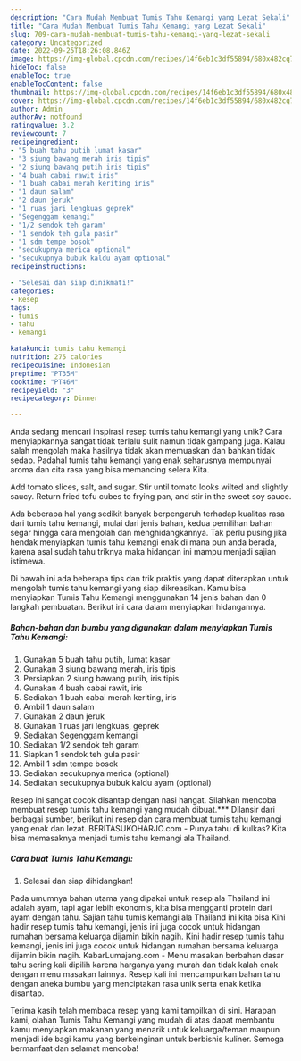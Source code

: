 ```yaml
---
description: "Cara Mudah Membuat Tumis Tahu Kemangi yang Lezat Sekali"
title: "Cara Mudah Membuat Tumis Tahu Kemangi yang Lezat Sekali"
slug: 709-cara-mudah-membuat-tumis-tahu-kemangi-yang-lezat-sekali
category: Uncategorized
date: 2022-09-25T18:26:08.846Z
image: https://img-global.cpcdn.com/recipes/14f6eb1c3df55894/680x482cq70/tumis-tahu-kemangi-foto-resep-utama.jpg
hideToc: false
enableToc: true
enableTocContent: false
thumbnail: https://img-global.cpcdn.com/recipes/14f6eb1c3df55894/680x482cq70/tumis-tahu-kemangi-foto-resep-utama.jpg
cover: https://img-global.cpcdn.com/recipes/14f6eb1c3df55894/680x482cq70/tumis-tahu-kemangi-foto-resep-utama.jpg
author: Admin
authorAv: notfound
ratingvalue: 3.2
reviewcount: 7
recipeingredient:
- "5 buah tahu putih lumat kasar"
- "3 siung bawang merah iris tipis"
- "2 siung bawang putih iris tipis"
- "4 buah cabai rawit iris"
- "1 buah cabai merah keriting iris"
- "1 daun salam"
- "2 daun jeruk"
- "1 ruas jari lengkuas geprek"
- "Segenggam kemangi"
- "1/2 sendok teh garam"
- "1 sendok teh gula pasir"
- "1 sdm tempe bosok"
- "secukupnya merica optional"
- "secukupnya bubuk kaldu ayam optional"
recipeinstructions:

- "Selesai dan siap dinikmati!"
categories:
- Resep
tags:
- tumis
- tahu
- kemangi

katakunci: tumis tahu kemangi 
nutrition: 275 calories
recipecuisine: Indonesian
preptime: "PT35M"
cooktime: "PT46M"
recipeyield: "3"
recipecategory: Dinner

---
```





Anda sedang mencari inspirasi resep tumis tahu kemangi yang unik? Cara menyiapkannya sangat tidak terlalu sulit namun tidak gampang juga. Kalau salah mengolah maka hasilnya tidak akan memuaskan dan bahkan tidak sedap. Padahal tumis tahu kemangi yang enak seharusnya mempunyai aroma dan cita rasa yang bisa memancing selera Kita.





Add tomato slices, salt, and sugar. Stir until tomato looks wilted and slightly saucy. Return fried tofu cubes to frying pan, and stir in the sweet soy sauce.

Ada beberapa hal yang sedikit banyak berpengaruh terhadap kualitas rasa dari tumis tahu kemangi, mulai dari jenis bahan, kedua pemilihan bahan segar hingga cara mengolah dan menghidangkannya. Tak perlu pusing jika hendak menyiapkan tumis tahu kemangi enak di mana pun anda berada, karena asal sudah tahu triknya maka hidangan ini mampu menjadi sajian istimewa.






Di bawah ini ada beberapa tips dan trik praktis yang dapat diterapkan untuk mengolah tumis tahu kemangi yang siap dikreasikan. Kamu bisa menyiapkan Tumis Tahu Kemangi menggunakan 14 jenis bahan dan 0 langkah pembuatan. Berikut ini cara dalam menyiapkan hidangannya.

<!--inarticleads1-->

##### Bahan-bahan dan bumbu yang digunakan dalam menyiapkan Tumis Tahu Kemangi:

1. Gunakan 5 buah tahu putih, lumat kasar
1. Gunakan 3 siung bawang merah, iris tipis
1. Persiapkan 2 siung bawang putih, iris tipis
1. Gunakan 4 buah cabai rawit, iris
1. Sediakan 1 buah cabai merah keriting, iris
1. Ambil 1 daun salam
1. Gunakan 2 daun jeruk
1. Gunakan 1 ruas jari lengkuas, geprek
1. Sediakan Segenggam kemangi
1. Sediakan 1/2 sendok teh garam
1. Siapkan 1 sendok teh gula pasir
1. Ambil 1 sdm tempe bosok
1. Sediakan secukupnya merica (optional)
1. Sediakan secukupnya bubuk kaldu ayam (optional)


Resep ini sangat cocok disantap dengan nasi hangat. Silahkan mencoba membuat resep tumis tahu kemangi yang mudah dibuat.*** Dilansir dari berbagai sumber, berikut ini resep dan cara membuat tumis tahu kemangi yang enak dan lezat. BERITASUKOHARJO.com - Punya tahu di kulkas? Kita bisa memasaknya menjadi tumis tahu kemangi ala Thailand. 

<!--inarticleads2-->

##### Cara buat Tumis Tahu Kemangi:


1. Selesai dan siap dihidangkan!

Pada umumnya bahan utama yang dipakai untuk resep ala Thailand ini adalah ayam, tapi agar lebih ekonomis, kita bisa mengganti protein dari ayam dengan tahu. Sajian tahu tumis kemangi ala Thailand ini kita bisa Kini hadir resep tumis tahu kemangi, jenis ini juga cocok untuk hidangan rumahan bersama keluarga dijamin bikin nagih. Kini hadir resep tumis tahu kemangi, jenis ini juga cocok untuk hidangan rumahan bersama keluarga dijamin bikin nagih. KabarLumajang.com - Menu masakan berbahan dasar tahu sering kali dipilih karena harganya yang murah dan tidak kalah enak dengan menu masakan lainnya. Resep kali ini mencampurkan bahan tahu dengan aneka bumbu yang menciptakan rasa unik serta enak ketika disantap. 

Terima kasih telah membaca resep yang kami tampilkan di sini. Harapan kami, olahan Tumis Tahu Kemangi yang mudah di atas dapat membantu kamu menyiapkan makanan yang menarik untuk keluarga/teman maupun menjadi ide bagi kamu yang berkeinginan untuk berbisnis kuliner. Semoga bermanfaat dan selamat mencoba!

